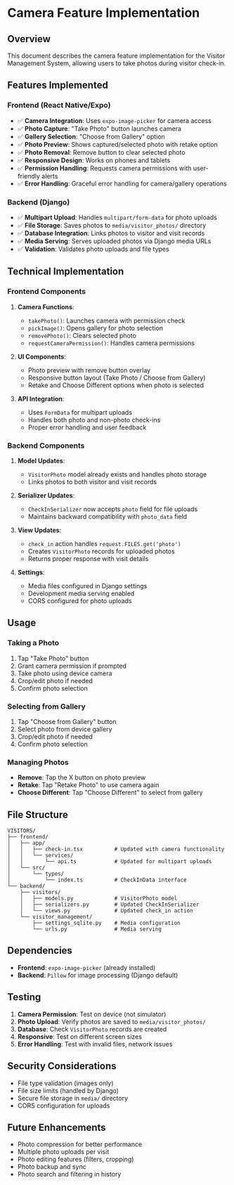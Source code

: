 # Camera Feature Implementation

## Overview
This document describes the camera feature implementation for the Visitor Management System, allowing users to take photos during visitor check-in.

## Features Implemented

### Frontend (React Native/Expo)
- ✅ **Camera Integration**: Uses `expo-image-picker` for camera access
- ✅ **Photo Capture**: "Take Photo" button launches camera
- ✅ **Gallery Selection**: "Choose from Gallery" option
- ✅ **Photo Preview**: Shows captured/selected photo with retake option
- ✅ **Photo Removal**: Remove button to clear selected photo
- ✅ **Responsive Design**: Works on phones and tablets
- ✅ **Permission Handling**: Requests camera permissions with user-friendly alerts
- ✅ **Error Handling**: Graceful error handling for camera/gallery operations

### Backend (Django)
- ✅ **Multipart Upload**: Handles `multipart/form-data` for photo uploads
- ✅ **File Storage**: Saves photos to `media/visitor_photos/` directory
- ✅ **Database Integration**: Links photos to visitor and visit records
- ✅ **Media Serving**: Serves uploaded photos via Django media URLs
- ✅ **Validation**: Validates photo uploads and file types

## Technical Implementation

### Frontend Components
1. **Camera Functions**:
   - `takePhoto()`: Launches camera with permission check
   - `pickImage()`: Opens gallery for photo selection
   - `removePhoto()`: Clears selected photo
   - `requestCameraPermission()`: Handles camera permissions

2. **UI Components**:
   - Photo preview with remove button overlay
   - Responsive button layout (Take Photo / Choose from Gallery)
   - Retake and Choose Different options when photo is selected

3. **API Integration**:
   - Uses `FormData` for multipart uploads
   - Handles both photo and non-photo check-ins
   - Proper error handling and user feedback

### Backend Components
1. **Model Updates**:
   - `VisitorPhoto` model already exists and handles photo storage
   - Links photos to both visitor and visit records

2. **Serializer Updates**:
   - `CheckInSerializer` now accepts `photo` field for file uploads
   - Maintains backward compatibility with `photo_data` field

3. **View Updates**:
   - `check_in` action handles `request.FILES.get('photo')`
   - Creates `VisitorPhoto` records for uploaded photos
   - Returns proper response with visit details

4. **Settings**:
   - Media files configured in Django settings
   - Development media serving enabled
   - CORS configured for photo uploads

## Usage

### Taking a Photo
1. Tap "Take Photo" button
2. Grant camera permission if prompted
3. Take photo using device camera
4. Crop/edit photo if needed
5. Confirm photo selection

### Selecting from Gallery
1. Tap "Choose from Gallery" button
2. Select photo from device gallery
3. Crop/edit photo if needed
4. Confirm photo selection

### Managing Photos
- **Remove**: Tap the X button on photo preview
- **Retake**: Tap "Retake Photo" to use camera again
- **Choose Different**: Tap "Choose Different" to select from gallery

## File Structure
```
VISITORS/
├── frontend/
│   ├── app/
│   │   ├── check-in.tsx          # Updated with camera functionality
│   │   └── services/
│   │       └── api.ts            # Updated for multipart uploads
│   └── src/
│       └── types/
│           └── index.ts          # CheckInData interface
└── backend/
    ├── visitors/
    │   ├── models.py             # VisitorPhoto model
    │   ├── serializers.py        # Updated CheckInSerializer
    │   └── views.py              # Updated check_in action
    └── visitor_management/
        ├── settings_sqlite.py    # Media configuration
        └── urls.py               # Media serving
```

## Dependencies
- **Frontend**: `expo-image-picker` (already installed)
- **Backend**: `Pillow` for image processing (Django default)

## Testing
1. **Camera Permission**: Test on device (not simulator)
2. **Photo Upload**: Verify photos are saved to `media/visitor_photos/`
3. **Database**: Check `VisitorPhoto` records are created
4. **Responsive**: Test on different screen sizes
5. **Error Handling**: Test with invalid files, network issues

## Security Considerations
- File type validation (images only)
- File size limits (handled by Django)
- Secure file storage in `media/` directory
- CORS configuration for uploads

## Future Enhancements
- Photo compression for better performance
- Multiple photo uploads per visit
- Photo editing features (filters, cropping)
- Photo backup and sync
- Photo search and filtering in history 